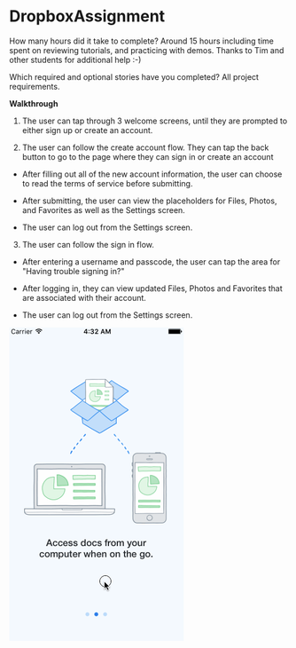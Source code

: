 # DropboxAssignment

How many hours did it take to complete? Around 15 hours including time spent on reviewing tutorials, and practicing with demos. Thanks to Tim and other students for additional help :-)

Which required and optional stories have you completed? All project requirements.

**Walkthrough**

1. The user can tap through 3 welcome screens, until they are prompted to either sign up or create an account.

2. The user can follow the create account flow. They can tap the back button to go to the page where they can sign in or create an account

  * After filling out all of the new account information, the user can choose to read the terms of service before submitting.

  * After submitting, the user can view the placeholders for Files, Photos, and Favorites as well as the Settings screen.

  * The user can log out from the Settings screen.

3. The user can follow the sign in flow.

  * After entering a username and passcode, the user can tap the area for "Having trouble signing in?"

  * After logging in, they can view updated Files, Photos and Favorites that are associated with their account.

  * The user can log out from the Settings screen.

![Alt text](https://raw.githubusercontent.com/chelseayw/DropboxAssignment/master/DropboxAssignment_Chelsea.gif)
